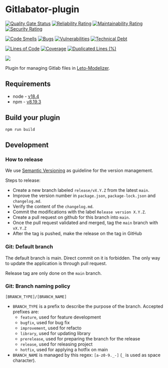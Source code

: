 # Gitlabator-plugin

[![Quality Gate Status](https://sonarcloud.io/api/project_badges/measure?project=ditrit_gitlabator-plugin&metric=alert_status)](https://sonarcloud.io/summary/overall?id=ditrit_gitlabator-plugin)
[![Reliability Rating](https://sonarcloud.io/api/project_badges/measure?project=ditrit_gitlabator-plugin&metric=reliability_rating)](https://sonarcloud.io/summary/overall?id=ditrit_gitlabator-plugin)
[![Maintainability Rating](https://sonarcloud.io/api/project_badges/measure?project=ditrit_gitlabator-plugin&metric=sqale_rating)](https://sonarcloud.io/summary/overall?id=ditrit_gitlabator-plugin)
[![Security Rating](https://sonarcloud.io/api/project_badges/measure?project=ditrit_gitlabator-plugin&metric=security_rating)](https://sonarcloud.io/summary/overall?id=ditrit_gitlabator-plugin)

[![Code Smells](https://sonarcloud.io/api/project_badges/measure?project=ditrit_gitlabator-plugin&metric=code_smells)](https://sonarcloud.io/summary/overall?id=ditrit_gitlabator-plugin)
[![Bugs](https://sonarcloud.io/api/project_badges/measure?project=ditrit_gitlabator-plugin&metric=bugs)](https://sonarcloud.io/summary/overall?id=ditrit_gitlabator-plugin)
[![Vulnerabilities](https://sonarcloud.io/api/project_badges/measure?project=ditrit_gitlabator-plugin&metric=vulnerabilities)](https://sonarcloud.io/summary/overall?id=ditrit_gitlabator-plugin)
[![Technical Debt](https://sonarcloud.io/api/project_badges/measure?project=ditrit_gitlabator-plugin&metric=sqale_index)](https://sonarcloud.io/summary/overall?id=ditrit_gitlabator-plugin)

[![Lines of Code](https://sonarcloud.io/api/project_badges/measure?project=ditrit_gitlabator-plugin&metric=ncloc)](https://sonarcloud.io/summary/overall?id=ditrit_gitlabator-plugin)
[![Coverage](https://sonarcloud.io/api/project_badges/measure?project=ditrit_gitlabator-plugin&metric=coverage)](https://sonarcloud.io/summary/overall?id=ditrit_gitlabator-plugin)
[![Duplicated Lines (%)](https://sonarcloud.io/api/project_badges/measure?project=ditrit_gitlabator-plugin&metric=duplicated_lines_density)](https://sonarcloud.io/summary/overall?id=ditrit_gitlabator-plugin)

[![](https://dcbadge.vercel.app/api/server/zkKfj9gj2C?style=flat&theme=default-inverted)](https://discord.gg/zkKfj9gj2C)

Plugin for managing Gitlab files in [Leto-Modelizer](https://github.com/ditrit/leto-modelizer).

## Requirements

* node - [v18.4](https://nodejs.org/en/blog/release/v18.4.0)
* npm - [v8.19.3](https://www.npmjs.com/package/npm/v/8.19.3)

## Build your plugin

```
npm run build
```

## Development

### How to release

We use [Semantic Versioning](https://semver.org/spec/v2.0.0.html) as guideline for the version management.

Steps to release:
- Create a new branch labeled `release/vX.Y.Z` from the latest `main`.
- Improve the version number in `package.json`, `package-lock.json` and `changelog.md`.
- Verify the content of the `changelog.md`.
- Commit the modifications with the label `Release version X.Y.Z`.
- Create a pull request on github for this branch into `main`.
- Once the pull request validated and merged, tag the `main` branch with `vX.Y.Z`
- After the tag is pushed, make the release on the tag in GitHub

### Git: Default branch

The default branch is main. Direct commit on it is forbidden. The only way to update the application is through pull request.

Release tag are only done on the `main` branch.

### Git: Branch naming policy

`[BRANCH_TYPE]/[BRANCH_NAME]`

* `BRANCH_TYPE` is a prefix to describe the purpose of the branch. Accepted prefixes are:
  * `feature`, used for feature development
  * `bugfix`, used for bug fix
  * `improvement`, used for refacto
  * `library`, used for updating library
  * `prerelease`, used for preparing the branch for the release
  * `release`, used for releasing project
  * `hotfix`, used for applying a hotfix on main
* `BRANCH_NAME` is managed by this regex: `[a-z0-9._-]` (`_` is used as space character).
